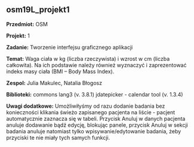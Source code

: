 ## osm19L_projekt1

**Przedmiot:** OSM

**Projekt:** 1

**Zadanie:**  Tworzenie interfejsu graficznego aplikacji

**Temat:** Waga ciała w kg (liczba rzeczywista) i wzrost w cm (liczba całkowita). Na ich
           podstawie należy również wyznaczyć i zaprezentować indeks masy ciała (BMI – Body Mass Index).

**Zespol:** Julia Makulec, Natalia Błogosz

**Biblioteki:** commons lang3 (v. 3.8.1)
                jdatepicker - calendar tool (v. 1.3.4)

**Uwagi dodatkowe:** Umożliwiłyśmy od razu dodanie badania bez konieczności klikania świeżo zapisanego pacjenta na liście - pacjent automatycznie zaznacza się w tabeli. Przycisk Anuluj w danych pacjenta anuluje dodawanie bądź edycję, blokując panele, przycisk Anuluj w sekcji badania anuluje natomiast tylko wpisywanie/edytowanie badania, żeby przyciski te nie miały tych samych funkcji.